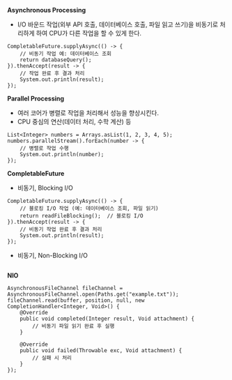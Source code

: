 **Asynchronous Processing**
- I/O 바운드 작업(외부 API 호출, 데이터베이스 호출, 파일 읽고 쓰기)을 비동기로 처리하게 하여 CPU가 다른 작업을 할 수 있게 한다.
```
CompletableFuture.supplyAsync(() -> {
    // 비동기 작업 예: 데이터베이스 조회
    return databaseQuery();
}).thenAccept(result -> {
    // 작업 완료 후 결과 처리
    System.out.println(result);
});
```

**Parallel Processing**
- 여러 코어가 병렬로 작업을 처리해서 성능을 향상시킨다.
- CPU 중심의 연산(데이터 처리, 수학 계산) 등
```
List<Integer> numbers = Arrays.asList(1, 2, 3, 4, 5);
numbers.parallelStream().forEach(number -> {
    // 병렬로 작업 수행
    System.out.println(number);
});
```

**CompletableFuture**
- 비동기, Blocking I/O
```
CompletableFuture.supplyAsync(() -> {
    // 블로킹 I/O 작업 (예: 데이터베이스 조회, 파일 읽기)
    return readFileBlocking();  // 블로킹 I/O
}).thenAccept(result -> {
    // 비동기 작업 완료 후 결과 처리
    System.out.println(result);
});
```
- 비동기, Non-Blocking I/O
```

```

**NIO**
```
AsynchronousFileChannel fileChannel = AsynchronousFileChannel.open(Paths.get("example.txt"));
fileChannel.read(buffer, position, null, new CompletionHandler<Integer, Void>() {
    @Override
    public void completed(Integer result, Void attachment) {
        // 비동기 파일 읽기 완료 후 실행
    }

    @Override
    public void failed(Throwable exc, Void attachment) {
        // 실패 시 처리
    }
});
```